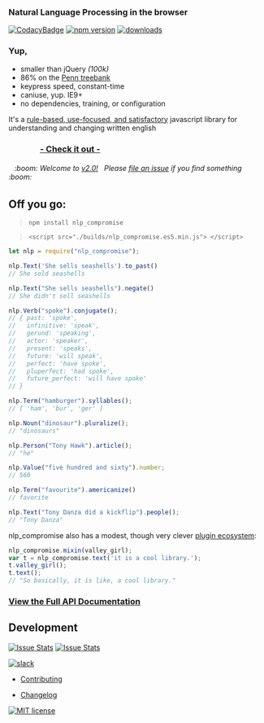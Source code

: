 ### Natural Language Processing in the browser
[![CodacyBadge](https://api.codacy.com/project/badge/grade/82cc8ebd98b64ed199d7be6021488062)](https://www.codacy.com/app/spencerkelly86/nlp_compromise)
[![npm version](https://badge.fury.io/js/nlp_compromise.svg)](https://www.npmjs.com/package/nlp_compromise)
[![downloads](https://img.shields.io/npm/dm/nlp_compromise.svg)](https://www.npmjs.com/package/nlp_compromise)
### Yup,
* smaller than jQuery *(100k)*
* 86% on the [Penn treebank](http://www.cis.upenn.edu/~treebank/)
* keypress speed, constant-time
* caniuse, yup. IE9+
* no dependencies, training, or configuration

It's a [rule-based, use-focused, and satisfactory](https://github.com/spencermountain/nlp_compromise/blob/2.0/docs/docs.md) javascript library for understanding and changing written english
### &nbsp;&nbsp;&nbsp;&nbsp;&nbsp;&nbsp;&nbsp;&nbsp;&nbsp;&nbsp;&nbsp;&nbsp;&nbsp;&nbsp;&nbsp;&nbsp;**[- Check it out - ](http://rawgit.com/spencermountain/nlp_compromise/2.0/demo/index.html)**

<h6>&nbsp;&nbsp;&nbsp;:boom: Welcome to <a href="https://github.com/spencermountain/nlp_compromise/blob/2.0/docs/changelog.md">v2.0!</a>&nbsp;&nbsp; Please <a href="https://github.com/spencermountain/nlp_compromise/issues">file an issue</a> if you find something :boom:</h6>

## Off you go:
> `npm install nlp_compromise`

> `<script src="./builds/nlp_compromise.es5.min.js"> </script>`

```javascript
let nlp = require("nlp_compromise");

nlp.Text('She sells seashells').to_past()
// She sold seashells

nlp.Text("She sells seashells").negate()
// She didn't sell seashells

nlp.Verb("spoke").conjugate();
// { past: 'spoke',
//   infinitive: 'speak',
//   gerund: 'speaking',
//   actor: 'speaker',
//   present: 'speaks',
//   future: 'will speak',
//   perfect: 'have spoke',
//   pluperfect: 'had spoke',
//   future_perfect: 'will have spoke'
// }

nlp.Term("hamburger").syllables();
// [ 'ham', 'bur', 'ger' ]

nlp.Noun("dinosaur").pluralize();
// "dinosaurs"

nlp.Person("Tony Hawk").article();
// "he"

nlp.Value("five hundred and sixty").number;
// 560

nlp.Term("favourite").americanize()
// favorite

nlp.Text("Tony Danza did a kickflip").people();
// "Tony Danza"
```

nlp_compromise also has a modest, though very clever [plugin ecosystem](https://github.com/spencermountain/nlp_compromise/blob/2.0/plugins):
```javascript
nlp_compromise.mixin(valley_girl);
var t = nlp_compromise.text('it is a cool library.');
t.valley_girl();
t.text();
// "So basically, it is like, a cool library."
```

### [View the Full API Documentation](https://github.com/spencermountain/nlp_compromise/blob/2.0/docs/api.md)



## Development
[![Issue Stats](http://issuestats.com/github/spencermountain/nlp_compromise/badge/pr)](http://issuestats.com/github/spencermountain/nlp_compromise)
[![Issue Stats](http://issuestats.com/github/spencermountain/nlp_compromise/badge/issue)](http://issuestats.com/github/spencermountain/nlp_compromise)

[![slack](https://img.shields.io/badge/slack-superscriptjs-brightgreen.svg)](http://superscriptjs.slack.com/messages/nlp_compromise/)
* [Contributing](https://github.com/spencermountain/nlp_compromise/blob/2.0/docs/development.md)

* [Changelog](https://github.com/spencermountain/nlp_compromise/blob/2.0/docs/changelog.md)


[![MIT license](http://img.shields.io/badge/license-MIT-brightgreen.svg)](http://opensource.org/licenses/MIT)

